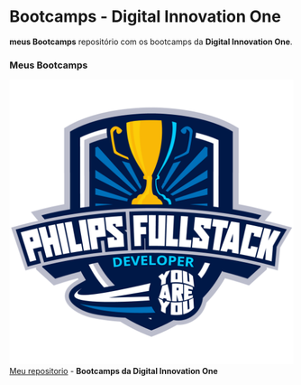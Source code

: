 # Bootcamps - Digital Innovation One

**meus Bootcamps** repositório com os bootcamps da **Digital Innovation One**.

### Meus Bootcamps

![Bootcamp Logo](imagens/imagem-philips-fullstack-developer-you-are-you-diversidade.png "Logo") [Meu repositorio](https://github.com/artstar10/Dio)  - **Bootcamps da Digital Innovation One**



